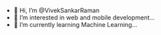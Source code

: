 - 👋 Hi, I’m @VivekSankarRaman
- 👀 I’m interested in web and mobile development...
- 🌱 I’m currently learning Machine Learning...


